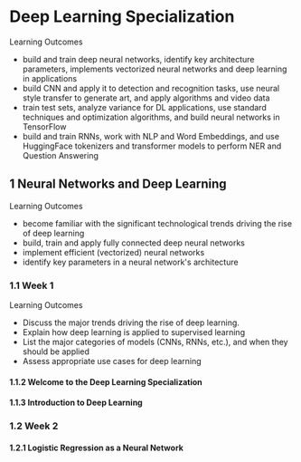 # Deep Learning Specialization

Learning Outcomes
	
- build and train deep neural networks, identify key architecture parameters, implements vectorized neural networks and deep learning in applications
- build CNN and apply it to detection and recognition tasks, use neural style transfer to generate art, and apply algorithms and video data
- train test sets, analyze variance for DL applications, use standard techniques and optimization algorithms, and build neural networks in TensorFlow
- build and train RNNs, work with NLP and Word Embeddings, and use HuggingFace tokenizers and transformer models to perform NER and Question Answering

## 1 Neural Networks and Deep Learning 

Learning Outcomes

-  become familiar with the significant technological trends driving the rise of deep learning
- build, train and apply fully connected deep neural networks
- implement efficient (vectorized) neural networks
- identify key parameters in a neural network's architecture 

### 1.1 Week 1
Learning Outcomes
-   Discuss the major trends driving the rise of deep learning.
-   Explain how deep learning is applied to supervised learning
-   List the major categories of models (CNNs, RNNs, etc.), and when they should be applied
-   Assess appropriate use cases for deep learning

#### 1.1.2 Welcome to the Deep Learning Specialization


#### 1.1.3 Introduction to Deep Learning


### 1.2 Week 2

#### 1.2.1 Logistic Regression as a Neural Network


